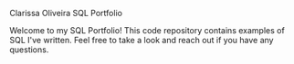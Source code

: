 Clarissa Oliveira SQL Portfolio

Welcome to my SQL Portfolio! This code repository contains examples of SQL I've written. Feel free to take a look and reach out if you have any questions.
